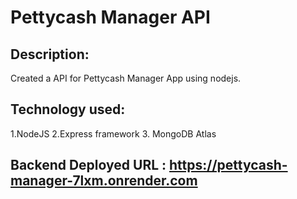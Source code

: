 # Pettycash Manager API

## Description:

Created a API for Pettycash Manager App using nodejs.

## Technology used:

1.NodeJS
2.Express framework
3. MongoDB Atlas

## Backend Deployed URL : https://pettycash-manager-7lxm.onrender.com